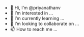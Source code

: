 - 👋 Hi, I’m @priyanathanv
- 👀 I’m interested in ...
- 🌱 I’m currently learning ...
- 💞️ I’m looking to collaborate on ...
- 📫 How to reach me ...

<!---
priyanathanv/priyanathanv is a ✨ special ✨ repository because its `README.md` (this file) appears on your GitHub profile.
You can click the Preview link to take a look at your changes.
--->
